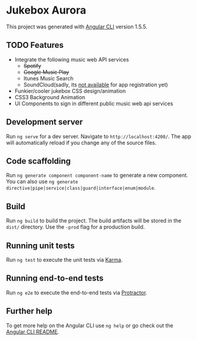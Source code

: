 # Jukebox Aurora

This project was generated with [Angular CLI](https://github.com/angular/angular-cli) version 1.5.5.

## TODO Features
* Integrate the following music web API services
  - ~~Spotify~~
  - ~~Google Music Play~~
  - Itunes Music Search
  - SoundCloud(sadly, its [not available](http://soundcloud.com/you/apps/new) for app registration yet)
* Funkier/cooler jukebox CSS design/animation
* CSS3 Background Animation
* UI Components to sign in different public music web api services

## Development server

Run `ng serve` for a dev server. Navigate to `http://localhost:4200/`. The app will automatically reload if you change any of the source files.

## Code scaffolding

Run `ng generate component component-name` to generate a new component. You can also use `ng generate directive|pipe|service|class|guard|interface|enum|module`.

## Build

Run `ng build` to build the project. The build artifacts will be stored in the `dist/` directory. Use the `-prod` flag for a production build.

## Running unit tests

Run `ng test` to execute the unit tests via [Karma](https://karma-runner.github.io).

## Running end-to-end tests

Run `ng e2e` to execute the end-to-end tests via [Protractor](http://www.protractortest.org/).

## Further help

To get more help on the Angular CLI use `ng help` or go check out the [Angular CLI README](https://github.com/angular/angular-cli/blob/master/README.md).
